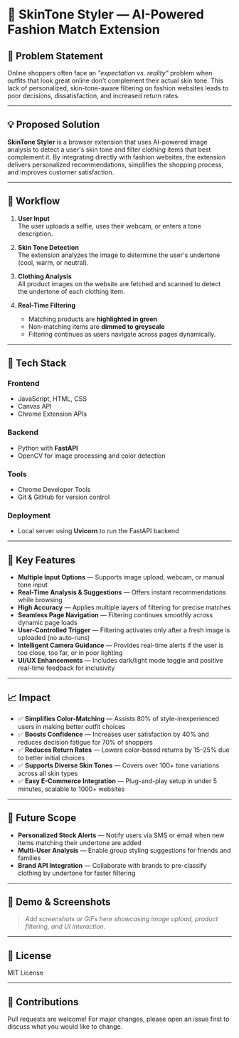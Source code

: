 # 🧠 SkinTone Styler — AI-Powered Fashion Match Extension

## **📌 Problem Statement**

Online shoppers often face an *"expectation vs. reality"* problem when outfits that look great online don’t complement their actual skin tone. This lack of personalized, skin-tone-aware filtering on fashion websites leads to poor decisions, dissatisfaction, and increased return rates.

---

## **💡 Proposed Solution**

**SkinTone Styler** is a browser extension that uses AI-powered image analysis to detect a user's skin tone and filter clothing items that best complement it. By integrating directly with fashion websites, the extension delivers personalized recommendations, simplifies the shopping process, and improves customer satisfaction.

---

## **🔄 Workflow**

1. **User Input**  
   The user uploads a selfie, uses their webcam, or enters a tone description.

2. **Skin Tone Detection**  
   The extension analyzes the image to determine the user's undertone (cool, warm, or neutral).

3. **Clothing Analysis**  
   All product images on the website are fetched and scanned to detect the undertone of each clothing item.

4. **Real-Time Filtering**  
   - Matching products are **highlighted in green**  
   - Non-matching items are **dimmed to greyscale**  
   - Filtering continues as users navigate across pages dynamically.

---

## **🧰 Tech Stack**

### **Frontend**
- JavaScript, HTML, CSS  
- Canvas API  
- Chrome Extension APIs  

### **Backend**
- Python with **FastAPI**  
- OpenCV for image processing and color detection

### **Tools**
- Chrome Developer Tools  
- Git & GitHub for version control

### **Deployment**
- Local server using **Uvicorn** to run the FastAPI backend

---

## **🌟 Key Features**

- **Multiple Input Options** — Supports image upload, webcam, or manual tone input  
- **Real-Time Analysis & Suggestions** — Offers instant recommendations while browsing  
- **High Accuracy** — Applies multiple layers of filtering for precise matches  
- **Seamless Page Navigation** — Filtering continues smoothly across dynamic page loads  
- **User-Controlled Trigger** — Filtering activates only after a fresh image is uploaded (no auto-runs)  
- **Intelligent Camera Guidance** — Provides real-time alerts if the user is too close, too far, or in poor lighting  
- **UI/UX Enhancements** — Includes dark/light mode toggle and positive real-time feedback for inclusivity

---

## **📈 Impact**

- ✅ **Simplifies Color-Matching** — Assists 80% of style-inexperienced users in making better outfit choices  
- ✅ **Boosts Confidence** — Increases user satisfaction by 40% and reduces decision fatigue for 70% of shoppers  
- ✅ **Reduces Return Rates** — Lowers color-based returns by 15–25% due to better initial choices  
- ✅ **Supports Diverse Skin Tones** — Covers over 100+ tone variations across all skin types  
- ✅ **Easy E-Commerce Integration** — Plug-and-play setup in under 5 minutes, scalable to 1000+ websites

---

## **🧪 Future Scope**

- **Personalized Stock Alerts** — Notify users via SMS or email when new items matching their undertone are added  
- **Multi-User Analysis** — Enable group styling suggestions for friends and families  
- **Brand API Integration** — Collaborate with brands to pre-classify clothing by undertone for faster filtering

---

## **📸 Demo & Screenshots**

> _Add screenshots or GIFs here showcasing image upload, product filtering, and UI interaction._

---

## **📜 License**

MIT License

---

## **🤝 Contributions**

Pull requests are welcome! For major changes, please open an issue first to discuss what you would like to change.



